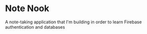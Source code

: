 # Note Nook

A note-taking application that I'm building in order to learn Firebase authentication and databases
